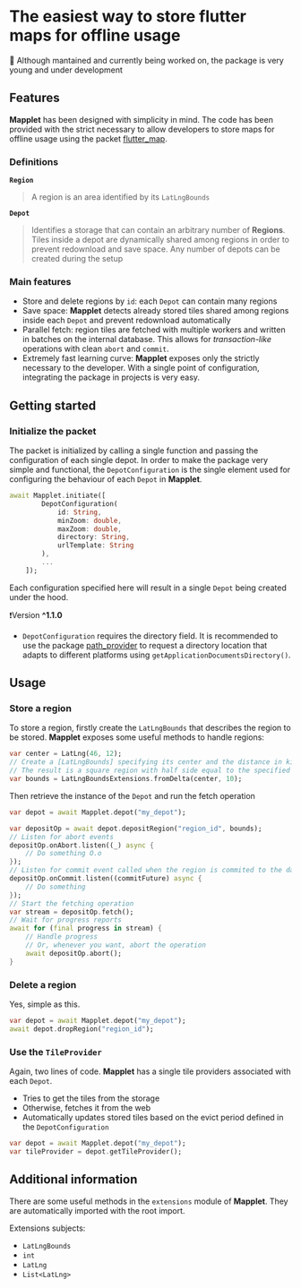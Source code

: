 # The easiest way to store flutter maps for offline usage

🧪 Although mantained and currently being worked on, the package is very young and under development

## Features

**Mapplet** has been designed with simplicity in mind.
The code has been provided with the strict necessary to allow developers to store maps for offline usage using the packet [flutter_map](https://pub.dev/packages/flutter_map).

### Definitions

**`Region`**
> A region is an area identified by its `LatLngBounds`

**`Depot`**
> Identifies a storage that can contain an arbitrary number of **Regions**. Tiles inside a depot are dynamically shared among regions in order to prevent redownload and save space. Any number of depots can be created during the setup

### Main features

* Store and delete regions by `id`: each `Depot` can contain many regions
* Save space: **Mapplet** detects already stored tiles shared among regions inside each `Depot` and prevent redownload automatically
* Parallel fetch: region tiles are fetched with multiple workers and written in batches on the internal database. This allows for _transaction-like_ operations with clean `abort` and `commit`.
* Extremely fast learning curve: **Mapplet** exposes only the strictly necessary to the developer. With a single point of configuration, integrating the package in projects is very easy.

## Getting started

### Initialize the packet

The packet is initialized by calling a single function and passing the configuration of each single depot. In order to make the package very simple and functional, the `DepotConfiguration` is the single element used for configuring the behaviour of each `Depot` in **Mapplet**.

```dart
await Mapplet.initiate([
        DepotConfiguration(
            id: String,
            minZoom: double,
            maxZoom: double,
            directory: String,
            urlTemplate: String
        ),
        ...
    ]);
```

Each configuration specified here will result in a single `Depot` being created under the hood.

❗Version **^1.1.0**

* `DepotConfiguration` requires the directory field. It is recommended to use the package [path_provider](https://pub.dev/packages/path_provider) to request a directory location that adapts to different platforms using `getApplicationDocumentsDirectory()`.

## Usage

### Store a region

To store a region, firstly create the `LatLngBounds` that describes the region to be stored. **Mapplet** exposes some useful methods to handle regions:

```dart
var center = LatLng(46, 12);
// Create a [LatLngBounds] specifying its center and the distance in kilometers from center.
// The result is a square region with half side equal to the specified distance
var bounds = LatLngBoundsExtensions.fromDelta(center, 10);
```

Then retrieve the instance of the `Depot` and run the fetch operation

```dart
var depot = await Mapplet.depot("my_depot");

var depositOp = await depot.depositRegion("region_id", bounds);
// Listen for abort events
depositOp.onAbort.listen((_) async {
    // Do something O.o
});
// Listen for commit event called when the region is commited to the database
depositOp.onCommit.listen((commitFuture) async {
    // Do something
});
// Start the fetching operation
var stream = depositOp.fetch();
// Wait for progress reports
await for (final progress in stream) {
    // Handle progress
    // Or, whenever you want, abort the operation
    await depositOp.abort();
}
```

### Delete a region

Yes, simple as this.

```dart
var depot = await Mapplet.depot("my_depot");
await depot.dropRegion("region_id");
```

### Use the `TileProvider`

Again, two lines of code.
**Mapplet** has a single tile providers associated with each `Depot`.

* Tries to get the tiles from the storage
* Otherwise, fetches it from the web
* Automatically updates stored tiles based on the evict period defined in the `DepotConfiguration`

```dart
var depot = await Mapplet.depot("my_depot");
var tileProvider = depot.getTileProvider();
```

## Additional information

There are some useful methods in the `extensions` module of **Mapplet**. They are automatically imported with the root import.

Extensions subjects:

* `LatLngBounds`
* `int`
* `LatLng`
* `List<LatLng>`
